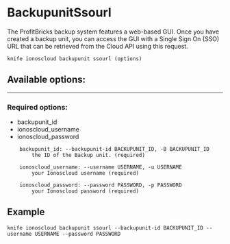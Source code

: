 # BackupunitSsourl

The ProfitBricks backup system features a web-based GUI. Once you have created a backup unit, you can access the GUI with a Single Sign On (SSO) URL that can be retrieved from the Cloud API using this request.

    knife ionoscloud backupunit ssourl (options)


## Available options:
---

### Required options:
* backupunit_id
* ionoscloud_username
* ionoscloud_password

```
    backupunit_id: --backupunit-id BACKUPUNIT_ID, -B BACKUPUNIT_ID
        the ID of the Backup unit. (required)

    ionoscloud_username: --username USERNAME, -u USERNAME
        your Ionoscloud username (required)

    ionoscloud_password: --password PASSWORD, -p PASSWORD
        your Ionoscloud password (required)

```

## Example

    knife ionoscloud backupunit ssourl --backupunit-id BACKUPUNIT_ID --username USERNAME --password PASSWORD
